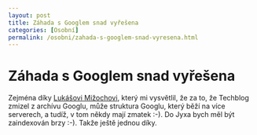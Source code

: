 ```yaml
---
layout: post
title: Záhada s Googlem snad vyřešena
categories: [Osobní]
permalink: /osobni/zahada-s-googlem-snad-vyresena.html
---
```

# Záhada s Googlem snad vyřešena

Zejména díky [Lukášovi Mižochovi](http://www.mizoch.net/blog/), který mi vysvětlil, že za to, že Techblog zmizel z archívu Googlu, může struktura Googlu, který běží na více serverech, a tudíž, v tom někdy mají zmatek :-). Do Jyxa bych měl být zaindexován brzy :-). Takže ještě jednou díky.

